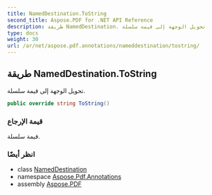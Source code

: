 ```yaml
---
title: NamedDestination.ToString
second_title: Aspose.PDF for .NET API Reference
description: طريقة NamedDestination. تحويل الوجهة إلى قيمة سلسلة
type: docs
weight: 30
url: /ar/net/aspose.pdf.annotations/nameddestination/tostring/
---
```

## طريقة NamedDestination.ToString

تحويل الوجهة إلى قيمة سلسلة.

```csharp
public override string ToString()
```

### قيمة الإرجاع

قيمة سلسلة.

### انظر أيضًا

* class [NamedDestination](../)
* namespace [Aspose.Pdf.Annotations](../../../aspose.pdf.annotations/)
* assembly [Aspose.PDF](../../../)
